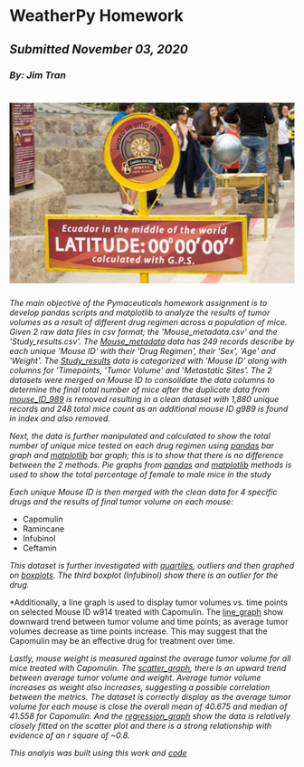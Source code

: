 # WeatherPy Homework
## _Submitted November 03, 2020_
### _By: Jim Tran_

![equatorsign](Final_Outputs/equatorsign.png)
==============================================

*The main objective of the Pymaceuticals homework assignment is to develop pandas scripts and matplotlib to analyze the results of tumor volumes as a result of different drug regimen across a population of mice. Given 2 raw data files in csv format; the 'Mouse_metadata.csv' and the 'Study_results.csv'.  The [Mouse_metadata](Images/MouseMetadata.png) data has 249 records describe by each unique 'Mouse ID' with their 'Drug Regimen', their 'Sex', 'Age' and 'Weight'. The [Study_results](Images/StudyResults.png) data is categorized with 'Mouse ID' along with columns for 'Timepoints, 'Tumor Volume' and 'Metastatic Sites'.  The 2 datasets were merged on Mouse ID to consolidate the data columns to determine the final total number of mice after the duplicate data from [mouse_ID_989](Images/DuplicatedMouseData.png) is removed resulting in a clean dataset with 1,880 unique records and 248 total mice count as an additional mouse ID g989 is found in index and also removed.*

*Next, the data is further manipulated and calculated to show the total number of unique mice tested on each drug regimen using [pandas](Images/PandasBarGraph.png) bar graph and [matplotlib](Images/MatplotlibBarGraph.png) bar graph; this is to show that there is no difference between the 2 methods.  Pie graphs from [pandas](Images/PandasPieGraph.png) and [matplotlib](Images/MatplotlibPieGraph.png) methods is used to show the total percentage of female to male mice in the study*

*Each unique Mouse ID is then merged with the clean data for 4 specific drugs and the results of final tumor volume on each mouse:* 
  * Capomulin
  * Ramincane
  * Infubinol
  * Ceftamin
  
*This dataset is further investigated with [quartiles](Images/Quartiles.png), outliers and then graphed on [boxplots](Images/Boxplots.png).  The third boxplot (Infubinol) show there is an outlier for the drug.*

*Additionally, a line graph is used to display tumor volumes vs. time points on selected Mouse ID w914 treated with Capomulin.  The [line_graph](Images/Lineplot.png) show downward trend between tumor volume and time points; as average tumor volumes decrease as time points increase.  This may suggest that the Capomulin may be an effective drug for treatment over time. 

*Lastly, mouse weight is measured against the average tumor volume for all mice treated with Capomulin.  The [scatter_graph](Images/ScatterPlot.png), there is an upward trend between average tumor volume and weight. Average tumor volume increases as weight also increases, suggesting a possible correlation between the metrics. The dataset is correctly display as the average tumor volume for each mouse is close the overall mean of 40.675 and median of 41.558 for Capomulin. And the [regression_graph](Images/ScatterWithRegression.png) show the data is relatively closely fitted on the scatter plot and there is a strong relationship with evidence of an r square of ~0.8.*

*This analyis was built using this work and [code](https://github.com/JimKTran/UofT-BCS-Matplotlib-Challenge/blob/master/pymaceuticals_starter.ipynb)*

